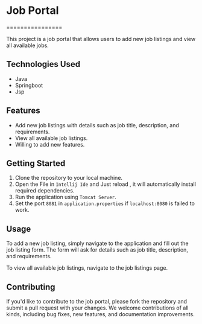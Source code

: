 # Job Portal
================

This project is a job portal that allows users to add new job listings and view all available jobs.

## Technologies Used
* Java
* Springboot
* Jsp

## Features

* Add new job listings with details such as job title, description, and requirements.
* View all available job listings.
* Willing to add new features.

## Getting Started

1. Clone the repository to your local machine.
2. Open the File in  `Intellij Ide` and Just reload , it will automatically install required dependencies.
3. Run the application using `Tomcat Server`.
4. Set the port `8081` in `application.properties` if `localhost:8080` is failed to work.

## Usage

To add a new job listing, simply navigate to the application and fill out the job listing form. The form will ask for details such as job title, description, and requirements.

To view all available job listings, navigate to the job listings page.

## Contributing

If you'd like to contribute to the job portal, please fork the repository and submit a pull request with your changes. We welcome contributions of all kinds, including bug fixes, new features, and documentation improvements.